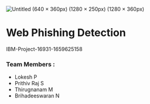 ![Untitled (640 × 360px) (1280 × 250px) (1280 × 360px)](https://user-images.githubusercontent.com/62200224/191582048-20c88e71-665f-46fc-9423-4acf59982cb3.png)
# Web Phishing Detection
IBM-Project-16931-1659625158


### Team Members :
   
  - Lokesh P 
  - Prithiv Raj S
  - Thirugnanam M
  - Brihadeeswaran N
  
 
   
  

